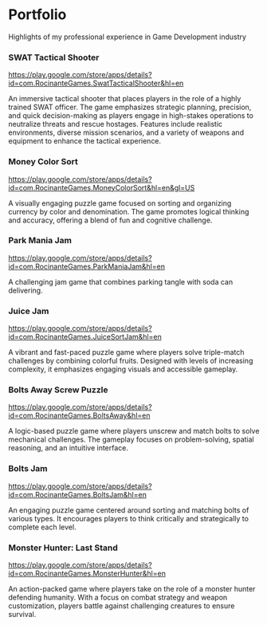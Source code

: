 # Portfolio
Highlights of my professional experience in Game Development industry

### SWAT Tactical Shooter 

https://play.google.com/store/apps/details?id=com.RocinanteGames.SwatTacticalShooter&hl=en 

An immersive tactical shooter that places players in the role of a highly trained SWAT officer. The game emphasizes strategic planning, precision, and quick decision-making as players engage in high-stakes operations to neutralize threats and rescue hostages. Features include realistic environments, diverse mission scenarios, and a variety of weapons and equipment to enhance the tactical experience.

### Money Color Sort 

https://play.google.com/store/apps/details?id=com.RocinanteGames.MoneyColorSort&hl=en&gl=US 

A visually engaging puzzle game focused on sorting and organizing currency by color and denomination. The game promotes logical thinking and accuracy, offering a blend of fun and cognitive challenge. 

### Park Mania Jam 

https://play.google.com/store/apps/details?id=com.RocinanteGames.ParkManiaJam&hl=en 

A challenging jam game that combines parking tangle with soda can delivering. 

### Juice Jam 

https://play.google.com/store/apps/details?id=com.RocinanteGames.JuiceSortJam&hl=en 

A vibrant and fast-paced puzzle game where players solve triple-match challenges by combining colorful fruits. Designed with levels of increasing complexity, it emphasizes engaging visuals and accessible gameplay. 

### Bolts Away Screw Puzzle 

https://play.google.com/store/apps/details?id=com.RocinanteGames.BoltsAway&hl=en 

A logic-based puzzle game where players unscrew and match bolts to solve mechanical challenges. The gameplay focuses on problem-solving, spatial reasoning, and an intuitive interface. 

### Bolts Jam 

https://play.google.com/store/apps/details?id=com.RocinanteGames.BoltsJam&hl=en 

An engaging puzzle game centered around sorting and matching bolts of various types. It encourages players to think critically and strategically to complete each level. 

### Monster Hunter: Last Stand 

https://play.google.com/store/apps/details?id=com.RocinanteGames.MonsterHunter&hl=en 

An action-packed game where players take on the role of a monster hunter defending humanity. With a focus on combat strategy and weapon customization, players battle against challenging creatures to ensure survival.

